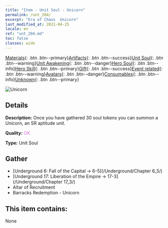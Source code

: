 ```yaml
---
title: "Item - Unit Soul - Unicorn"
permalink: /unt_204/
excerpt: "Era of Chaos  Unicorn"
last_modified_at: 2021-04-25
locale: en
ref: "unt_204.md"
toc: false
classes: wide
---
```

 [Materials](/Items/){: .btn .btn--primary}[Artifacts](/Items/Artifacts/){: .btn .btn--success}[Unit Soul](/Items/UnitSoul/){: .btn .btn--warning}[Unit Awakening](/Items/UnitAwakening/){: .btn .btn--danger}[Hero Soul](/Items/HeroSoul/){: .btn .btn--info}[Hero Skill](/Items/HeroSkill/){: .btn .btn--primary}[Gift](/Items/Gift/){: .btn .btn--success}[Event related](/Items/Events/){: .btn .btn--warning}[Avatars](/Items/Avatars/){: .btn .btn--danger}[Consumables](/Items/Consumables/){: .btn .btn--info}[Unknown](/Items/Unknown/){: .btn .btn--primary}

 ![Unicorn](/images/u/ti_dujiaoshou.jpg)

## Details
 **Description:** Once you have gathered 30 soul tokens you can summon a Unicorn, an SR aptitude unit.

 **Quality:** <span style="color: #DA70D6">OK</span>

 **Type:** Unit Soul

## Gather

*    [Underground 6: Fall of the Capital -> 6-5](/Underground/Chapter 6_5/) 
*    [Underground 17: Liberation of the Empire -> 17-3](/Underground/Chapter 17_3/) 
*    Altar of Recruitment 
*    Barracks Redemption - Unicorn 

## This item contains:

  None

